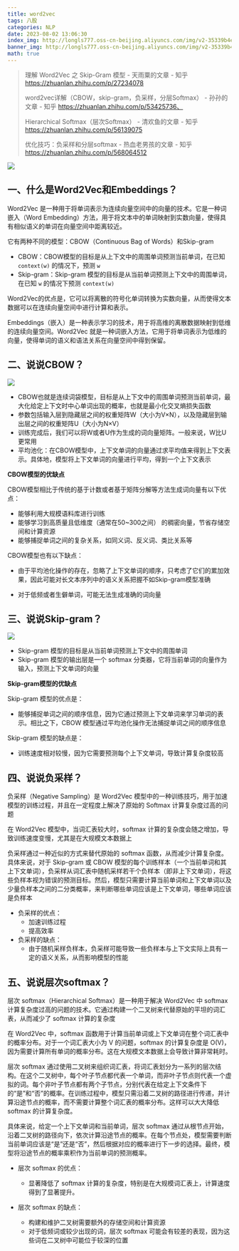 ```yaml
---
title: word2vec
tags: 八股
categories: NLP
date: 2023-08-02 13:06:30
index_img: http://longls777.oss-cn-beijing.aliyuncs.com/img/v2-35339b4e3efc29326bad70728e2f469c_1440w.webp
banner_img: http://longls777.oss-cn-beijing.aliyuncs.com/img/v2-35339b4e3efc29326bad70728e2f469c_1440w.webp
math: true
---
```


> 理解 Word2Vec 之 Skip-Gram 模型 - 天雨粟的文章 - 知乎 https://zhuanlan.zhihu.com/p/27234078
>
> word2vec详解（CBOW，skip-gram，负采样，分层Softmax） - 孙孙的文章 - 知乎 https://zhuanlan.zhihu.com/p/53425736、
>
> Hierarchical Softmax（层次Softmax） - 清欢鱼的文章 - 知乎 https://zhuanlan.zhihu.com/p/56139075
>
> 优化技巧：负采样和分层softmax - 热血老男孩的文章 - 知乎 https://zhuanlan.zhihu.com/p/568064512

![](http://longls777.oss-cn-beijing.aliyuncs.com/img/v2-35339b4e3efc29326bad70728e2f469c_1440w.webp)

## 一、什么是Word2Vec和Embeddings？

Word2Vec 是一种用于将单词表示为连续向量空间中的向量的技术。它是一种词嵌入（Word Embedding）方法，用于将文本中的单词映射到实数向量，使得具有相似语义的单词在向量空间中距离较近。

它有两种不同的模型：CBOW（Continuous Bag of Words）和Skip-gram

- CBOW：CBOW模型的目标是从上下文中的周围单词预测当前单词，在已知 `context(w)` 的情况下，预测 `w`
- Skip-gram：Skip-gram 模型的目标是从当前单词预测上下文中的周围单词，在已知 `w` 的情况下预测 `context(w)`

Word2Vec的优点是，它可以将离散的符号化单词转换为实数向量，从而使得文本数据可以在连续向量空间中进行计算和表示。 

Embeddings（嵌入）是一种表示学习的技术，用于将高维的离散数据映射到低维的连续向量空间。Word2Vec 就是一种词嵌入方法，它用于将单词表示为低维的向量，使得单词的语义和语法关系在向量空间中得到保留。



## 二、说说CBOW？

![](http://longls777.oss-cn-beijing.aliyuncs.com/img/v2-73885c25dd5d7cbbba9e7834b18c0aa3_1440w.webp)



- CBOW也就是连续词袋模型，目标是从上下文中的周围单词预测当前单词，最大化给定上下文时中心单词出现的概率，也就是最小化交叉熵损失函数
- 参数包括输入层到隐藏层之间的权重矩阵W（大小为V×N），以及隐藏层到输出层之间的权重矩阵U（大小为N×V）
- 训练完成后，我们可以将W或者U作为生成的词向量矩阵。一般来说，W比U更常用
- 平均池化：在CBOW模型中，上下文单词的向量通过求平均值来得到上下文表示。具体地，模型将上下文单词的向量进行平均，得到一个上下文表示

**CBOW模型的优缺点**

CBOW模型相比于传统的基于计数或者基于矩阵分解等方法生成词向量有以下优点：

- 能够利用大规模语料库进行训练
- 能够学习到高质量且低维度（通常在50~300之间） 的稠密向量，节省存储空间和计算资源
- 能够捕捉单词之间的复杂关系，如同义词、反义词、类比关系等

CBOW模型也有以下缺点：

- 由于平均池化操作的存在，忽略了上下文单词的顺序，只考虑了它们的累加效果，因此可能对长文本序列中的语义关系把握不如Skip-gram模型准确

- 对于低频或者生僻单词，可能无法生成准确的词向量

  

## 三、说说Skip-gram？

![](http://longls777.oss-cn-beijing.aliyuncs.com/img/v2-0ed8b9efc8aa7867fbf001b921cec4ee_1440w.webp)

- Skip-gram 模型的目标是从当前单词预测上下文中的周围单词
- Skip-gram 模型的输出层是一个 softmax 分类器，它将当前单词的向量作为输入，预测上下文单词的向量

**Skip-gram模型的优缺点**

Skip-gram 模型的优点是：

- 能够捕捉单词之间的顺序信息，因为它通过预测上下文单词来学习单词的表示。相比之下，CBOW 模型通过平均池化操作无法捕捉单词之间的顺序信息

Skip-gram 模型的缺点是：

- 训练速度相对较慢，因为它需要预测每个上下文单词，导致计算复杂度较高



## 四、说说负采样？

负采样（Negative Sampling）是 Word2Vec 模型中的一种训练技巧，用于加速模型的训练过程，并且在一定程度上解决了原始的 Softmax 计算复杂度过高的问题

在 Word2Vec 模型中，当词汇表较大时，softmax 计算的复杂度会随之增加，导致训练速度变慢，尤其是在大规模文本数据上

负采样通过一种近似的方式来替代原始的 softmax 函数，从而减少计算复杂度。具体来说，对于 Skip-gram 或 CBOW 模型的每个训练样本（一个当前单词和其上下文单词），负采样从词汇表中随机采样若干个负样本（即非上下文单词），将这些负样本视为错误的预测目标。然后，模型只需要计算当前单词和上下文单词以及少量负样本之间的二分类概率，来判断哪些单词应该是上下文单词，哪些单词应该是负样本

- 负采样的优点：
  - 加速训练过程
  - 提高效率
- 负采样的缺点：
  - 由于随机采样负样本，负采样可能导致一些负样本与上下文实际上具有一定的语义关系，从而影响模型的性能



## 五、说说层次softmax？

层次 softmax（Hierarchical Softmax）是一种用于解决 Word2Vec 中 softmax 计算复杂度过高的问题的技术。它通过构建一个二叉树来代替原始的平坦的词汇表，从而减少了 softmax 计算的复杂度

在 Word2Vec 中，softmax 函数用于计算当前单词或上下文单词在整个词汇表中的概率分布。对于一个词汇表大小为 V 的问题，softmax 的计算复杂度是 O(V)，因为需要计算所有单词的概率分布。这在大规模文本数据上会导致计算非常耗时。

层次 softmax 通过使用二叉树来组织词汇表，将词汇表划分为一系列的层次结构。在这个二叉树中，每个叶子节点都代表一个单词，而非叶子节点则代表一个虚拟的词。每个非叶子节点都有两个子节点，分别代表在给定上下文条件下的“是”和“否”的概率。在训练过程中，模型只需沿着二叉树的路径进行传递，并计算沿途节点的概率，而不需要计算整个词汇表的概率分布。这样可以大大降低 softmax 的计算复杂度。

具体来说，给定一个上下文单词和当前单词，层次 softmax 通过从根节点开始，沿着二叉树的路径向下，依次计算沿途节点的概率。在每个节点处，模型需要判断当前单词应该是“是”还是“否”，然后根据对应的概率进行下一步的选择。最终，模型将沿途节点的概率乘积作为当前单词的预测概率。

- 层次 softmax 的优点：
  - 显著降低了 softmax 计算的复杂度，特别是在大规模词汇表上，计算速度得到了显著提升。

- 层次 softmax 的缺点：
  - 构建和维护二叉树需要额外的存储空间和计算资源
  - 对于低频词或较少出现的词，层次 softmax 可能会有较差的表现，因为这些词在二叉树中可能位于较深的位置

